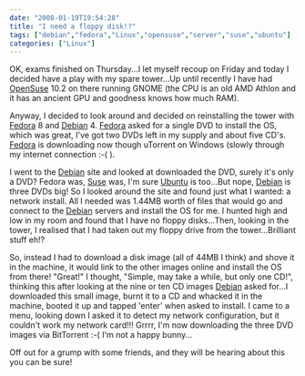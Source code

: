 ```yaml
---
date: "2008-01-19T19:54:28"
title: "I need a floppy disk!?"
tags: ["debian","fedora","Linux","opensuse","server","suse","ubuntu"]
categories: ["Linux"]
---
```


OK, exams finished on Thursday...I let myself recoup on Friday and today I decided have a play with my spare tower...Up until recently I have had [OpenSuse][1] 10.2 on there running GNOME (the CPU is an old AMD Athlon and it has an ancient GPU and goodness knows how much RAM).

Anyway, I decided to look around and decided on reinstalling the tower with [Fedora][2] 8 and [Debian][3] 4. [Fedora][4] asked for a single DVD to install the OS, which was great, I've got two DVDs left in my supply and about five CD's. [Fedora][5] is downloading now though uTorrent on Windows (slowly through my internet connection :-( ).

I went to the [Debian][6] site and looked at downloaded the DVD, surely it's only a DVD? Fedora was, [Suse][7] was, I'm sure [Ubuntu][8] is too...But nope, [Debian][9] is three DVDs big! So I looked around the site and found just what I wanted: a network install. All I needed was 1.44MB worth of files that would go and connect to the [Debian][10] servers and install the OS for me. I hunted high and low in my room and found that I have no floppy disks...Then, looking in the tower, I realised that I had taken out my floppy drive from the tower...Brilliant stuff eh!?

So, instead I had to download a disk image (all of 44MB I think) and shove it in the machine, it would link to the other images online and install the OS from there! "Great!" I thought, "Simple, may take a while, but only one CD!", thinking this after looking at the nine or ten CD images [Debian][11] asked for...I downloaded this small image, burnt it to a CD and whacked it in the machine, booted it up and tapped 'enter' when asked to install. I came to a menu, looking down I asked it to detect my network configuration, but it couldn't work my network card!!! Grrrr, I'm now downloading the three DVD images via BitTorrent :-( I'm not a happy bunny...

Off out for a grump with some friends, and they will be hearing about this you can be sure!

  [1]: http://www.opensuse.org/
  [2]: http://fedoraproject.org/
  [3]: http://www.debian.org/
  [4]: http://fedoraproject.org/
  [5]: http://fedoraproject.org/
  [6]: http://www.debian.org/
  [7]: http://www.opensuse.org/
  [8]: http://www.ubuntu.com/
  [9]: http://www.debian.org/
  [10]: http://www.debian.org/
  [11]: http://www.debian.org/
